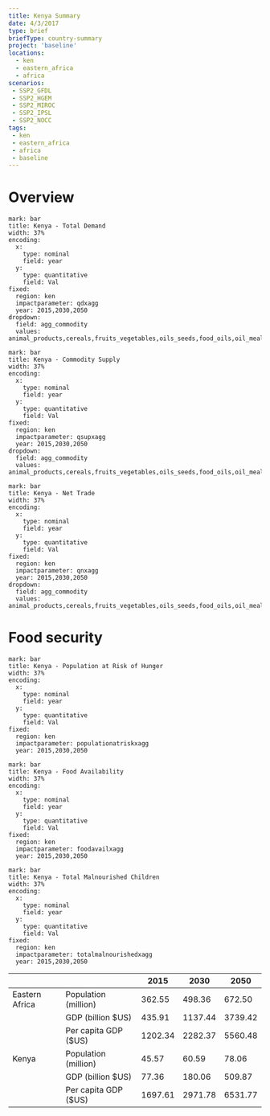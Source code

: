 ```yaml
---
title: Kenya Summary
date: 4/3/2017
type: brief
briefType: country-summary
project: 'baseline'
locations:
  - ken
  - eastern_africa
  - africa
scenarios:
 - SSP2_GFDL
 - SSP2_HGEM
 - SSP2_MIROC
 - SSP2_IPSL
 - SSP2_NOCC
tags:
 - ken
 - eastern_africa
 - africa
 - baseline
---
```

# Overview 

```chart
mark: bar
title: Kenya - Total Demand
width: 37%
encoding:
  x:
    type: nominal
    field: year
  y:
    type: quantitative
    field: Val
fixed:
  region: ken
  impactparameter: qdxagg
  year: 2015,2030,2050
dropdown:
  field: agg_commodity
  values: animal_products,cereals,fruits_vegetables,oils_seeds,food_oils,oil_meals,other,pulses,roots_tubers,sugar
```

```chart
mark: bar
title: Kenya - Commodity Supply
width: 37%
encoding:
  x:
    type: nominal
    field: year
  y:
    type: quantitative
    field: Val
fixed:
  region: ken
  impactparameter: qsupxagg
  year: 2015,2030,2050
dropdown:
  field: agg_commodity
  values: animal_products,cereals,fruits_vegetables,oils_seeds,food_oils,oil_meals,other,pulses,roots_tubers,sugar
```

```chart
mark: bar
title: Kenya - Net Trade
width: 37%
encoding:
  x:
    type: nominal
    field: year
  y:
    type: quantitative
    field: Val
fixed:
  region: ken
  impactparameter: qnxagg
  year: 2015,2030,2050
dropdown:
  field: agg_commodity
  values: animal_products,cereals,fruits_vegetables,oils_seeds,food_oils,oil_meals,other,pulses,roots_tubers,sugar
```

# Food security

```chart
mark: bar
title: Kenya - Population at Risk of Hunger
width: 37%
encoding:
  x:
    type: nominal
    field: year
  y:
    type: quantitative
    field: Val
fixed:
  region: ken
  impactparameter: populationatriskxagg
  year: 2015,2030,2050
```

```chart
mark: bar
title: Kenya - Food Availability
width: 37%
encoding:
  x:
    type: nominal
    field: year
  y:
    type: quantitative
    field: Val
fixed:
  region: ken
  impactparameter: foodavailxagg
  year: 2015,2030,2050
```

```chart
mark: bar
title: Kenya - Total Malnourished Children
width: 37%
encoding:
  x:
    type: nominal
    field: year
  y:
    type: quantitative
    field: Val
fixed:
  region: ken
  impactparameter: totalmalnourishedxagg
  year: 2015,2030,2050
```

|   |   | 2015 | 2030 | 2050 |
|---|---|---|---|---|
| Eastern Africa | Population (million) | 362.55 | 498.36 | 672.50 |
|  | GDP (billion $US) | 435.91 | 1137.44 | 3739.42 |
|  | Per capita GDP ($US) | 1202.34 | 2282.37 | 5560.48 |
| Kenya | Population (million) | 45.57 | 60.59 | 78.06 |
|  | GDP (billion $US) | 77.36 | 180.06 | 509.87 |
|  | Per capita GDP ($US) | 1697.61| 2971.78| 6531.77|